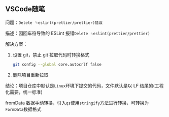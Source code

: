 ## VSCode随笔

问题：`Delete `␍`eslint(prettier/prettier)错误`

描述：因回车符导致的 ESLint 报错`Delete ␍eslint(prettier/prettier)`

解决方案：

1. 设置 git，禁止 git 拉取代码时转换格式

   ```bash
   git config --global core.autocrlf false
   ```

2. 删除项目重新拉取

结论：项目仓库中默认是`Linux`环境下提交的代码，文件默认是以 LF 结尾的(工程化需要，统一标准)

fromData 数据手动转换，引入`qs`使用`stringify`方法进行转换，可转换为`FormData`数据格式
